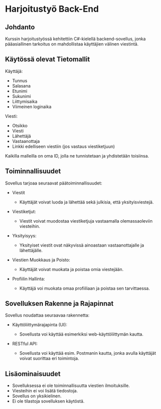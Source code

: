 # Harjoitustyö Back-End

## Johdanto

Kurssin harjoitustyössä kehitettiin C#-kielellä backend-sovellus, jonka pääasiallinen tarkoitus on mahdollistaa käyttäjien välinen viestintä.

## Käytössä olevat Tietomallit

Käyttäjä:
- Tunnus
- Salasana
- Etunimi
- Sukunimi
- Liittymisaika
- Viimeinen loginaika


Viesti:
- Otsikko
- Viesti
- Lähettäjä 
- Vastaanottaja
- Linkki edelliseen viestiin (jos vastaus viestiketjuun)

Kaikilla malleilla on oma ID, jolla ne tunnistetaan ja yhdistetään toisiinsa.

## Toiminnallisuudet

Sovellus tarjoaa seuraavat päätoiminnallisuudet:

- Viestit
  - Käyttäjät voivat luoda ja lähettää sekä julkisia, että yksityisviestejä.

- Viestiketjut:
  - Viestit voivat muodostaa viestiketjuja vastaamalla olemassaoleviin viesteihin.

- Yksityisyys:
  - Yksityiset viestit ovat näkyvissä ainoastaan vastaanottajalle ja lähettäjälle.

- Viestien Muokkaus ja Poisto:
  - Käyttäjät voivat muokata ja poistaa omia viestejään.

- Profiilin Hallinta:
  - Käyttäjä voi muokata omaa profiiliaan ja poistaa sen tarvittaessa.

## Sovelluksen Rakenne ja Rajapinnat

Sovellus noudattaa seuraavaa rakennetta:

- Käyttöliittymärajapinta (UI):
  - Sovellusta voi käyttää esimerkiksi web-käyttöliittymän kautta.

- RESTful API:
  - Sovellusta voi käyttää esim. Postmanin kautta, jonka avulla käyttäjät voivat suorittaa eri toimintoja.
 
## Lisäominaisuudet
  - Sovelluksessa ei ole toiminnallisuutta viestien ilmoituksille.
  - Viesteihin ei voi lisätä tiedostoja.
  - Sovellus on yksikielinen.
  - Ei ole tilastoja sovelluksen käytöstä.
